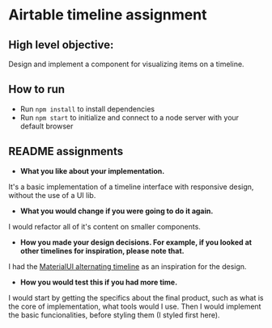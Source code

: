 # Airtable timeline assignment

## High level objective:

Design and implement a component for visualizing items on a timeline.

## How to run

- Run `npm install` to install dependencies
- Run `npm start` to initialize and connect to a node server with your default browser

## README assignments

- **What you like about your implementation.**

It's a basic implementation of a timeline interface with responsive design, without the use of a UI lib.

- **What you would change if you were going to do it again.**

I would refactor all of it's content on smaller components.

- **How you made your design decisions. For example, if you looked at other timelines for inspiration, please note that.**

I had the [MaterialUI alternating timeline](https://mui.com/material-ui/react-timeline/) as an inspiration for the design.

- **How you would test this if you had more time.**

I would start by getting the specifics about the final product, such as what is the core of implementation, what tools would I use. Then I would implement the basic funcionalities, before styling them (I styled first here).
